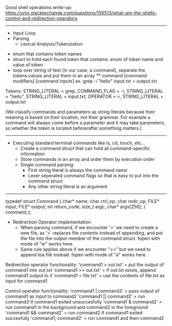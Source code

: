 Good shell operations write-up: https://unix.stackexchange.com/questions/159513/what-are-the-shells-control-and-redirection-operators

-------------------------------------------------------------------------------------------------------------------------------------

- Input Loop
- Parsing
	- Lexical Analysis/Tokenization
* enum that contains token names
* struct to hold each found token that contains: enum of token name and value of token
* loop over string of text (in our case, a command), separate the tokens:values and put them in an array
	** command [command modifiers] [command inputs]
		ex. grep -i "hello" input.txt > output.txt

Tokens: 
STRING_LITERAL = grep,
COMMAND_FLAG = -i,
STRING_LITERAL = "hello",
STRING_LITERAL = input.txt,
OPERATOR = >,
STRING_LITERAL = output.txt

(We classify commands and parameters as string literals because their meaning is based on their location, not their grammar.
	For example a command will always come before a parameter and it may take parameters, so whether the token is located before/after something matters.)

-------------------------------------------------------------------------------------------------------------------------------------

- Executing standard terminal commands like ls, cd, touch, etc...
	* Create a command struct that can hold all command-specific information
	* Store commands in an array and order them by execution order
	* Single command parsing:
		- First string literal is always the command name
		- Lexer seperated command flags so that is easy to put into the command struct
		- Any other string literal is an argument

-------------------------------------------------------------------------------------------------------------------------------------
typedef struct Command
{
	char* name;
	char ctrl_op;
	char redir_op;
	FILE* input;
	FILE* output;
	int return_code;
	size_t argc;
	char* argv[256];
} command_t;

- Redirection Operator Implementation
    * When parsing command, if we encounter '>' we need to create a new file, as '>' replaces file contents instead of appending, and
        put the file into the output member of the command struct. fopen with mode of "w" works here.
    * Same rule applies above if we encounter ">>" but we need to append toa file instead. fopen with mode of "a" works here.


Redirection operator functionality:
'command1 > out.txt'   = put the output of command1 into out.txt
'command1 >> out.txt'  = if out.txt exists, append command1 output to it
'command1 < file.txt'  = use the contents of file.txt as input for command1




Control operator functionality:
'command1 | command2'  = pass output of command1 as input to command2
'command1 || command2' = run command2 if command1 exited unsuccesfully
'command1 & command2'  = run command1 in the background and command2 in the foreground
'command1 && command2' = run command2 if command1 exited succesfully
'command1; command2'   = run command1 and then command2

